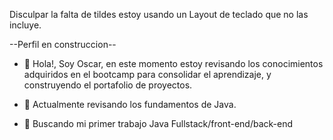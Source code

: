 



Disculpar la falta de tildes estoy usando un Layout de teclado que no las incluye.

--Perfil en construccion--


- 👋 Hola!, Soy Oscar, en este momento estoy revisando los conocimientos adquiridos en el bootcamp para consolidar el aprendizaje, y construyendo el portafolio de proyectos.

- 🌱 Actualmente revisando los fundamentos de Java.
- 💞️ Buscando mi primer trabajo Java Fullstack/front-end/back-end


